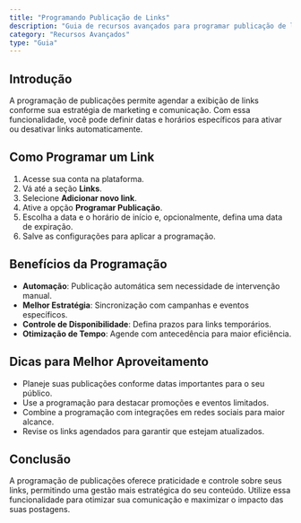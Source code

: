 ```yaml
---
title: "Programando Publicação de Links"
description: "Guia de recursos avançados para programar publicação de links"
category: "Recursos Avançados"
type: "Guia"
---
```


## Introdução
A programação de publicações permite agendar a exibição de links conforme sua estratégia de marketing e comunicação. Com essa funcionalidade, você pode definir datas e horários específicos para ativar ou desativar links automaticamente.

## Como Programar um Link
1. Acesse sua conta na plataforma.
2. Vá até a seção **Links**.
3. Selecione **Adicionar novo link**.
4. Ative a opção **Programar Publicação**.
5. Escolha a data e o horário de início e, opcionalmente, defina uma data de expiração.
6. Salve as configurações para aplicar a programação.

## Benefícios da Programação
- **Automação**: Publicação automática sem necessidade de intervenção manual.
- **Melhor Estratégia**: Sincronização com campanhas e eventos específicos.
- **Controle de Disponibilidade**: Defina prazos para links temporários.
- **Otimização de Tempo**: Agende com antecedência para maior eficiência.

## Dicas para Melhor Aproveitamento
- Planeje suas publicações conforme datas importantes para o seu público.
- Use a programação para destacar promoções e eventos limitados.
- Combine a programação com integrações em redes sociais para maior alcance.
- Revise os links agendados para garantir que estejam atualizados.

## Conclusão
A programação de publicações oferece praticidade e controle sobre seus links, permitindo uma gestão mais estratégica do seu conteúdo. Utilize essa funcionalidade para otimizar sua comunicação e maximizar o impacto das suas postagens.